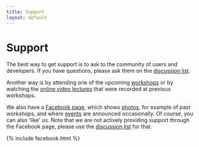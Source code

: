 ```yaml
---
title: Support
layout: default
---
```


# Support

The best way to get support is to ask to the community of users and developers. If you have questions, please ask them on the [discussion list](/discussion_list).

Another way is by attending one of the upcoming [workshops](/workshop) or by watching the [online video lectures](/video) that were recorded at previous workshops.

We also have a [Facebook page](https://www.facebook.com/fieldtriptoolbox/), which shows [photos](https://www.facebook.com/fieldtriptoolbox/photos/), for example of past workshops, and where [events](https://www.facebook.com/fieldtriptoolbox/events/) are announced occasionally. Of course, you can also 'like' us. Note that we are not actively providing support through the Facebook page, please use the [discussion list](/discussion_list) for that.

{% include facebook.html %}

